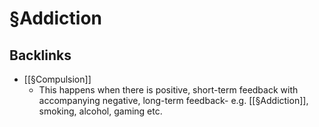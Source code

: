 # §Addiction

## Backlinks
* [[§Compulsion]]
	* This happens when there is positive, short-term feedback with accompanying negative, long-term feedback- e.g. [[§Addiction]], smoking, alcohol, gaming etc.

<!-- {BearID:46864FAB-B67A-4386-A637-E8BEC2560C15-37104-00000565B0E929E0} -->
